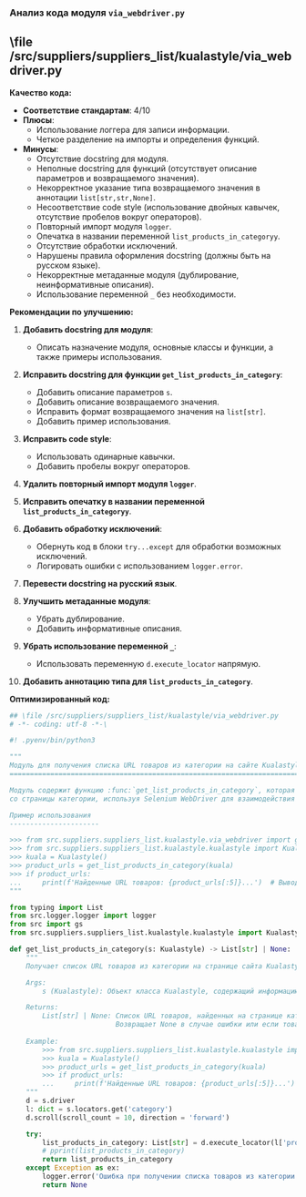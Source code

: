 ### **Анализ кода модуля `via_webdriver.py`**

## \file /src/suppliers/suppliers_list/kualastyle/via_webdriver.py

**Качество кода:**

- **Соответствие стандартам**: 4/10
- **Плюсы**:
    - Использование логгера для записи информации.
    - Четкое разделение на импорты и определения функций.
- **Минусы**:
    - Отсутствие docstring для модуля.
    - Неполные docstring для функций (отсутствует описание параметров и возвращаемого значения).
    - Некорректное указание типа возвращаемого значения в аннотации `list[str,str,None]`.
    - Несоответствие code style (использование двойных кавычек, отсутствие пробелов вокруг операторов).
    - Повторный импорт модуля `logger`.
    - Опечатка в названии переменной `list_products_in_categoryy`.
    - Отсутствие обработки исключений.
    - Нарушены правила оформления docstring (должны быть на русском языке).
    - Некорректные метаданные модуля (дублирование, неинформативные описания).
    - Использование переменной `_` без необходимости.

**Рекомендации по улучшению:**

1.  **Добавить docstring для модуля**:
    - Описать назначение модуля, основные классы и функции, а также примеры использования.

2.  **Исправить docstring для функции `get_list_products_in_category`**:
    - Добавить описание параметров `s`.
    - Добавить описание возвращаемого значения.
    - Исправить формат возвращаемого значения на `list[str]`.
    - Добавить пример использования.

3.  **Исправить code style**:
    - Использовать одинарные кавычки.
    - Добавить пробелы вокруг операторов.

4.  **Удалить повторный импорт модуля `logger`**.

5.  **Исправить опечатку в названии переменной `list_products_in_categoryy`**.

6.  **Добавить обработку исключений**:
    - Обернуть код в блоки `try...except` для обработки возможных исключений.
    - Логировать ошибки с использованием `logger.error`.

7.  **Перевести docstring на русский язык**.

8.  **Улучшить метаданные модуля**:
    - Убрать дублирование.
    - Добавить информативные описания.

9.  **Убрать использование переменной `_`**:
    - Использовать переменную `d.execute_locator` напрямую.

10. **Добавить аннотацию типа для `list_products_in_category`**.

**Оптимизированный код:**

```python
## \file /src/suppliers/suppliers_list/kualastyle/via_webdriver.py
# -*- coding: utf-8 -*-\

#! .pyenv/bin/python3

"""
Модуль для получения списка URL товаров из категории на сайте Kualastyle с использованием Selenium WebDriver.
===========================================================================================================

Модуль содержит функцию :func:`get_list_products_in_category`, которая получает список URL товаров
со страницы категории, используя Selenium WebDriver для взаимодействия с сайтом.

Пример использования
----------------------

>>> from src.suppliers.suppliers_list.kualastyle.via_webdriver import get_list_products_in_category
>>> from src.suppliers.suppliers_list.kualastyle.kualastyle import Kualastyle
>>> kuala = Kualastyle()
>>> product_urls = get_list_products_in_category(kuala)
>>> if product_urls:
...     print(f'Найденные URL товаров: {product_urls[:5]}...')  # Вывод первых 5 URL
"""

from typing import List
from src.logger.logger import logger
from src import gs
from src.suppliers.suppliers_list.kualastyle.kualastyle import Kualastyle

def get_list_products_in_category(s: Kualastyle) -> List[str] | None:
    """
    Получает список URL товаров из категории на странице сайта Kualastyle.

    Args:
        s (Kualastyle): Объект класса Kualastyle, содержащий информацию о поставщике и драйвер.

    Returns:
        List[str] | None: Список URL товаров, найденных на странице категории.
                          Возвращает None в случае ошибки или если товары не найдены.
    
    Example:
        >>> from src.suppliers.suppliers_list.kualastyle.kualastyle import Kualastyle
        >>> kuala = Kualastyle()
        >>> product_urls = get_list_products_in_category(kuala)
        >>> if product_urls:
        ...     print(f'Найденные URL товаров: {product_urls[:5]}...')  # Вывод первых 5 URL
    """
    d = s.driver
    l: dict = s.locators.get('category')
    d.scroll(scroll_count = 10, direction = 'forward')

    try:
        list_products_in_category: List[str] = d.execute_locator(l['product_links'])
        # pprint(list_products_in_category)
        return list_products_in_category
    except Exception as ex:
        logger.error('Ошибка при получении списка товаров из категории', ex, exc_info=True)
        return None